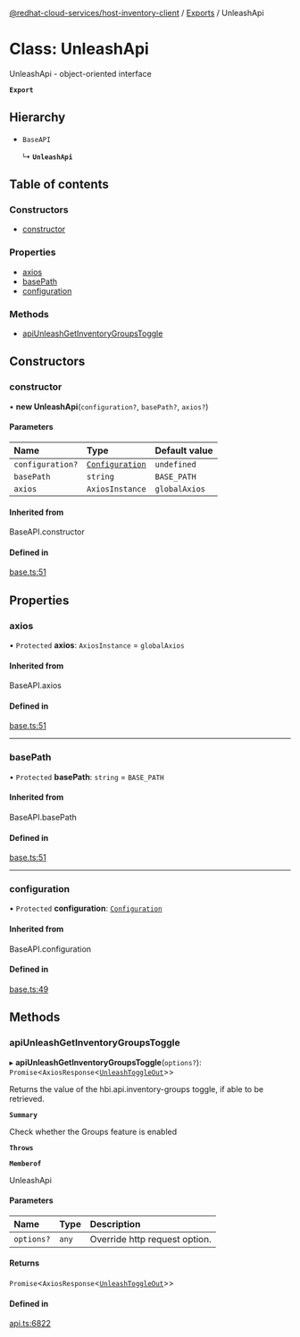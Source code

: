 [@redhat-cloud-services/host-inventory-client](../README.md) / [Exports](../modules.md) / UnleashApi

# Class: UnleashApi

UnleashApi - object-oriented interface

**`Export`**

## Hierarchy

- `BaseAPI`

  ↳ **`UnleashApi`**

## Table of contents

### Constructors

- [constructor](UnleashApi.md#constructor)

### Properties

- [axios](UnleashApi.md#axios)
- [basePath](UnleashApi.md#basepath)
- [configuration](UnleashApi.md#configuration)

### Methods

- [apiUnleashGetInventoryGroupsToggle](UnleashApi.md#apiunleashgetinventorygroupstoggle)

## Constructors

### constructor

• **new UnleashApi**(`configuration?`, `basePath?`, `axios?`)

#### Parameters

| Name | Type | Default value |
| :------ | :------ | :------ |
| `configuration?` | [`Configuration`](Configuration.md) | `undefined` |
| `basePath` | `string` | `BASE_PATH` |
| `axios` | `AxiosInstance` | `globalAxios` |

#### Inherited from

BaseAPI.constructor

#### Defined in

[base.ts:51](https://github.com/RedHatInsights/javascript-clients/blob/master/packages/host-inventory/base.ts#L51)

## Properties

### axios

• `Protected` **axios**: `AxiosInstance` = `globalAxios`

#### Inherited from

BaseAPI.axios

#### Defined in

[base.ts:51](https://github.com/RedHatInsights/javascript-clients/blob/master/packages/host-inventory/base.ts#L51)

___

### basePath

• `Protected` **basePath**: `string` = `BASE_PATH`

#### Inherited from

BaseAPI.basePath

#### Defined in

[base.ts:51](https://github.com/RedHatInsights/javascript-clients/blob/master/packages/host-inventory/base.ts#L51)

___

### configuration

• `Protected` **configuration**: [`Configuration`](Configuration.md)

#### Inherited from

BaseAPI.configuration

#### Defined in

[base.ts:49](https://github.com/RedHatInsights/javascript-clients/blob/master/packages/host-inventory/base.ts#L49)

## Methods

### apiUnleashGetInventoryGroupsToggle

▸ **apiUnleashGetInventoryGroupsToggle**(`options?`): `Promise`<`AxiosResponse`<[`UnleashToggleOut`](../interfaces/UnleashToggleOut.md)\>\>

Returns the value of the hbi.api.inventory-groups toggle, if able to be retrieved.

**`Summary`**

Check whether the Groups feature is enabled

**`Throws`**

**`Memberof`**

UnleashApi

#### Parameters

| Name | Type | Description |
| :------ | :------ | :------ |
| `options?` | `any` | Override http request option. |

#### Returns

`Promise`<`AxiosResponse`<[`UnleashToggleOut`](../interfaces/UnleashToggleOut.md)\>\>

#### Defined in

[api.ts:6822](https://github.com/RedHatInsights/javascript-clients/blob/master/packages/host-inventory/api.ts#L6822)
